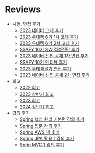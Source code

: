 # Reviews

- 시험, 면접 후기
  - [2023 네이버 코테 후기](/contents/2023-04/2023-04-15.md)
  - [2023 우테캠 6기 1차 코테 후기](/contents/2023-05/2023-05-06.md)
  - [2023 우테캠 6기 2차 코테 후기](/contents/2023-05/2023-05-13.md)
  - [SSAFY 10기 SW 적성진단 후기](/contents/2023-05/2023-05-21.md)
  - [2023 네이버 신입 공채 1차 면접 후기](/contents/2023-05/2023-05-22.md)
  - [SSAFY 10기 인터뷰 후기](/contents/2023-06/2023-06-09.md)
  - [2023 우테캠 6기 면접 후기](/contents/2023-06/2023-06-13.md)
  - [2023 네이버 신입 공채 2차 면접 후기](/contents/2023-06/2023-06-22.md)
- 회고
  - [2022 회고](/contents/2022-12/2022-12-31.md)
  - [2023 상반기 회고](/contents/2023-07/2023-07-16.md)
  - [2023 회고](/contents/2023-12/2023-12-31.md)
  - [2024 상반기 회고](/contents/2024-06/2024-06-30.md)
- 강의 후기
  - [Spring 핵심 원리 기본편 강의 후기](/contents/2023-04/2023-04-09.md)
  - [Spring 입문 강의 후기](/contents/2023-04/2023-04-10.md)
  - [Spring AWS 책 후기](/contents/2023-04/2023-04-11.md)
  - [Spring JPA 활용 1 강의 후기](/contents/2023-04/2023-04-25.md)
  - [Sprin MVC 1 강의 후기](/contents/2023-05/2023-05-16.md)
